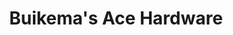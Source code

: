---
title: "Buikema's Ace Hardware"
url: /naperville/buikemas-ace-hardware-ace-lane/
shop: Baumarkt
---